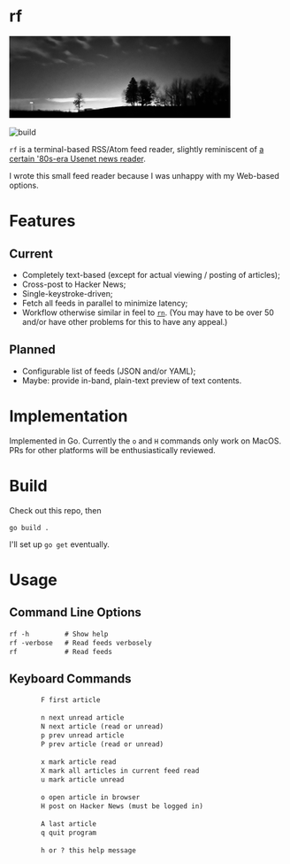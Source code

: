# rf

<img src="/nightscan.jpeg" width="400">

![build](https://github.com/eigenhombre/rf/actions/workflows/build.yml/badge.svg)

`rf` is a terminal-based RSS/Atom feed reader, slightly reminiscent of [a certain '80s-era Usenet news reader](https://en.wikipedia.org/wiki/Rn_(newsreader)).

I wrote this small feed reader because I was unhappy with my Web-based options.

# Features
## Current

- Completely text-based (except for actual viewing / posting of articles);
- Cross-post to Hacker News;
- Single-keystroke-driven;
- Fetch all feeds in parallel to minimize latency;
- Workflow otherwise similar in feel to [`rn`](https://en.wikipedia.org/wiki/Rn_(newsreader)).  (You may have to be over 50 and/or have other problems for this to have any appeal.)

## Planned

- Configurable list of feeds (JSON and/or YAML);
- Maybe: provide in-band, plain-text preview of text contents.

# Implementation

Implemented in Go.  Currently the `o` and `H` commands only work on MacOS.  PRs for other platforms will be enthusiastically reviewed.

# Build

Check out this repo, then

    go build .

I'll set up `go get` eventually.

# Usage

## Command Line Options

    rf -h         # Show help
    rf -verbose   # Read feeds verbosely
    rf            # Read feeds

## Keyboard Commands

			F first article

			n next unread article
			N next article (read or unread)
			p prev unread article
			P prev article (read or unread)

			x mark article read
			X mark all articles in current feed read
			u mark article unread

			o open article in browser
			H post on Hacker News (must be logged in)

			A last article
			q quit program

			h or ? this help message
